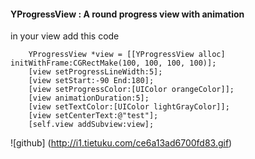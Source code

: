 #### YProgressView : A round progress view with animation

in your view add this code
```
	YProgressView *view = [[YProgressView alloc] initWithFrame:CGRectMake(100, 100, 100, 100)];
	[view setProgressLineWidth:5];
	[view setStart:-90 End:180];
	[view setProgressColor:[UIColor orangeColor]];
	[view animationDuration:5];
	[view setTextColor:[UIColor lightGrayColor]];
	[view setCenterText:@"test"];
	[self.view addSubview:view];
```
![github] (http://i1.tietuku.com/ce6a13ad6700fd83.gif)
